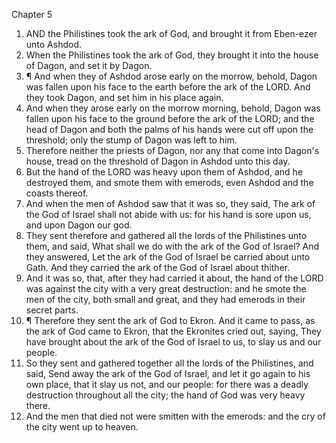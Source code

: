 

Chapter 5

1. AND the Philistines took the ark of God, and brought it from Eben-ezer unto Ashdod.
2. When the Philistines took the ark of God, they brought it into the house of Dagon, and set it by Dagon.
3. ¶ And when they of Ashdod arose early on the morrow, behold, Dagon was fallen upon his face to the earth before the ark of the LORD.  And they took Dagon, and set him in his place again.
4. And when they arose early on the morrow morning, behold, Dagon was fallen upon his face to the ground before the ark of the LORD; and the head of Dagon and both the palms of his hands were cut off upon the threshold; only the stump of Dagon was left to him.
5. Therefore neither the priests of Dagon, nor any that come into Dagon's house, tread on the threshold of Dagon in Ashdod unto this day.
6. But the hand of the LORD was heavy upon them of Ashdod, and he destroyed them, and smote them with emerods, even Ashdod and the coasts thereof.
7. And when the men of Ashdod saw that it was so, they said, The ark of the God of Israel shall not abide with us: for his hand is sore upon us, and upon Dagon our god.
8. They sent therefore and gathered all the lords of the Philistines unto them, and said, What shall we do with the ark of the God of Israel?  And they answered, Let the ark of the God of Israel be carried about unto Gath.  And they carried the ark of the God of Israel about thither.
9. And it was so, that, after they had carried it about, the hand of the LORD was against the city with a very great destruction: and he smote the men of the city, both small and great, and they had emerods in their secret parts.
10. ¶ Therefore they sent the ark of God to Ekron.  And it came to pass, as the ark of God came to Ekron, that the Ekronites cried out, saying, They have brought about the ark of the God of Israel to us, to slay us and our people.
11. So they sent and gathered together all the lords of the Philistines, and said, Send away the ark of the God of Israel, and let it go again to his own place, that it slay us not, and our people: for there was a deadly destruction throughout all the city; the hand of God was very heavy there.
12. And the men that died not were smitten with the emerods: and the cry of the city went up to heaven.
